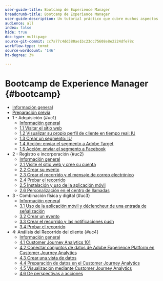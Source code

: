 ```yaml
---
user-guide-title: Bootcamp de Experience Manager
breadcrumb-title: Bootcamp de Experience Manager
user-guide-description: Un tutorial práctico que cubre muchos aspectos de Adobe Experience Platform.
audience: all
index: false
hide: true
doc-type: multipage
source-git-commit: cc7a77c4dd380ae1bc23dc75608e8e2224dfe78c
workflow-type: tm+mt
source-wordcount: '146'
ht-degree: 3%

---
```



# Bootcamp de Experience Manager {#bootcamp}

+ [Información general](/help/bootcamp/overview.md)
+ [Preparación previa](/help/bootcamp/prework.md)
+ 1 - Adquisición {#uc1}
   + [Información general](/help/bootcamp/uc/uc1/uc1.md)
   + [1.1 Visitar el sitio web](/help/bootcamp/uc/uc1/ex1.md)
   + [1.2 Visualizar su propio perfil de cliente en tiempo real: IU](/help/bootcamp/uc/uc1/ex2.md)
   + [1.3 Crear un segmento: IU](/help/bootcamp/uc/uc1/ex3.md)
   + [1.4 Acción: enviar el segmento a Adobe Target](/help/bootcamp/uc/uc1/ex4.md)
   + [1.5 Acción: enviar el segmento a Facebook](/help/bootcamp/uc/uc1/ex5.md)
+ 2 - Registro e incorporación {#uc2}
   + [Información general](/help/bootcamp/uc/uc2/uc2.md)
   + [2.1 Visite el sitio web y cree su cuenta](/help/bootcamp/uc/uc2/ex1.md)
   + [2.2 Crear su evento](/help/bootcamp/uc/uc2/ex2.md)
   + [2.3 Crear el recorrido y el mensaje de correo electrónico](/help/bootcamp/uc/uc2/ex3.md)
   + [2.4 Probar el recorrido](/help/bootcamp/uc/uc2/ex4.md)
   + [2.5 Instalación y uso de la aplicación móvil](/help/bootcamp/uc/uc2/ex5.md)
   + [2.6 Personalización en el centro de llamadas](/help/bootcamp/uc/uc2/ex6.md)
+ 3 - Combinación física y digital {#uc3}
   + [Información general](/help/bootcamp/uc/uc3/uc3.md)
   + [3.1 Uso de la aplicación móvil y déclencheur de una entrada de señalización](/help/bootcamp/uc/uc3/ex1.md)
   + [3.2 Crear un evento](/help/bootcamp/uc/uc3/ex2.md)
   + [3.3 Crear el recorrido y las notificaciones push](/help/bootcamp/uc/uc3/ex3.md)
   + [3.4 Probar el recorrido](/help/bootcamp/uc/uc3/ex4.md)
+ 4: Análisis del Recorrido del cliente {#uc4}
   + [Información general](/help/bootcamp/uc/uc4/uc4.md)
   + [4.1 Customer Journey Analytics 101](/help/bootcamp/uc/uc4/ex1.md)
   + [4.2 Conectar conjuntos de datos de Adobe Experience Platform en Customer Journey Analytics](/help/bootcamp/uc/uc4/ex2.md)
   + [4.3 Crear una vista de datos](/help/bootcamp/uc/uc4/ex3.md)
   + [4.4 Preparación de datos en el Customer Journey Analytics](/help/bootcamp/uc/uc4/ex4.md)
   + [4.5 Visualización mediante Customer Journey Analytics](/help/bootcamp/uc/uc4/ex5.md)
   + [4.6 De perspectivas a acciones](/help/bootcamp/uc/uc4/ex6.md)